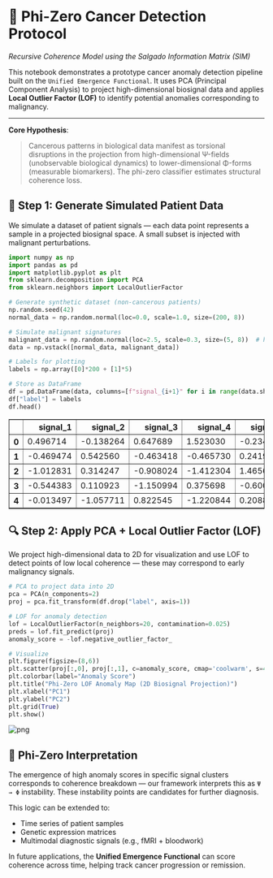 # 🧬 Phi-Zero Cancer Detection Protocol
_Recursive Coherence Model using the Salgado Information Matrix (SIM)_

This notebook demonstrates a prototype cancer anomaly detection pipeline built on the `Unified Emergence Functional`. It uses PCA (Principal Component Analysis) to project high-dimensional biosignal data and applies **Local Outlier Factor (LOF)** to identify potential anomalies corresponding to malignancy.

---

**Core Hypothesis**:
> Cancerous patterns in biological data manifest as torsional disruptions in the projection from high-dimensional Ψ-fields (unobservable biological dynamics) to lower-dimensional Φ-forms (measurable biomarkers). The phi-zero classifier estimates structural coherence loss.


## 🧪 Step 1: Generate Simulated Patient Data

We simulate a dataset of patient signals — each data point represents a sample in a projected biosignal space. A small subset is injected with malignant perturbations.



```python
import numpy as np
import pandas as pd
import matplotlib.pyplot as plt
from sklearn.decomposition import PCA
from sklearn.neighbors import LocalOutlierFactor

# Generate synthetic dataset (non-cancerous patients)
np.random.seed(42)
normal_data = np.random.normal(loc=0.0, scale=1.0, size=(200, 8))

# Simulate malignant signatures
malignant_data = np.random.normal(loc=2.5, scale=0.3, size=(5, 8))  # high coherence rupture
data = np.vstack([normal_data, malignant_data])

# Labels for plotting
labels = np.array([0]*200 + [1]*5)

# Store as DataFrame
df = pd.DataFrame(data, columns=[f"signal_{i+1}" for i in range(data.shape[1])])
df["label"] = labels
df.head()

```




<div>
<style scoped>
    .dataframe tbody tr th:only-of-type {
        vertical-align: middle;
    }

    .dataframe tbody tr th {
        vertical-align: top;
    }

    .dataframe thead th {
        text-align: right;
    }
</style>
<table border="1" class="dataframe">
  <thead>
    <tr style="text-align: right;">
      <th></th>
      <th>signal_1</th>
      <th>signal_2</th>
      <th>signal_3</th>
      <th>signal_4</th>
      <th>signal_5</th>
      <th>signal_6</th>
      <th>signal_7</th>
      <th>signal_8</th>
      <th>label</th>
    </tr>
  </thead>
  <tbody>
    <tr>
      <th>0</th>
      <td>0.496714</td>
      <td>-0.138264</td>
      <td>0.647689</td>
      <td>1.523030</td>
      <td>-0.234153</td>
      <td>-0.234137</td>
      <td>1.579213</td>
      <td>0.767435</td>
      <td>0</td>
    </tr>
    <tr>
      <th>1</th>
      <td>-0.469474</td>
      <td>0.542560</td>
      <td>-0.463418</td>
      <td>-0.465730</td>
      <td>0.241962</td>
      <td>-1.913280</td>
      <td>-1.724918</td>
      <td>-0.562288</td>
      <td>0</td>
    </tr>
    <tr>
      <th>2</th>
      <td>-1.012831</td>
      <td>0.314247</td>
      <td>-0.908024</td>
      <td>-1.412304</td>
      <td>1.465649</td>
      <td>-0.225776</td>
      <td>0.067528</td>
      <td>-1.424748</td>
      <td>0</td>
    </tr>
    <tr>
      <th>3</th>
      <td>-0.544383</td>
      <td>0.110923</td>
      <td>-1.150994</td>
      <td>0.375698</td>
      <td>-0.600639</td>
      <td>-0.291694</td>
      <td>-0.601707</td>
      <td>1.852278</td>
      <td>0</td>
    </tr>
    <tr>
      <th>4</th>
      <td>-0.013497</td>
      <td>-1.057711</td>
      <td>0.822545</td>
      <td>-1.220844</td>
      <td>0.208864</td>
      <td>-1.959670</td>
      <td>-1.328186</td>
      <td>0.196861</td>
      <td>0</td>
    </tr>
  </tbody>
</table>
</div>



## 🔍 Step 2: Apply PCA + Local Outlier Factor (LOF)

We project high-dimensional data to 2D for visualization and use LOF to detect points of low local coherence — these may correspond to early malignancy signals.



```python
# PCA to project data into 2D
pca = PCA(n_components=2)
proj = pca.fit_transform(df.drop("label", axis=1))

# LOF for anomaly detection
lof = LocalOutlierFactor(n_neighbors=20, contamination=0.025)
preds = lof.fit_predict(proj)
anomaly_score = -lof.negative_outlier_factor_

# Visualize
plt.figure(figsize=(8,6))
plt.scatter(proj[:,0], proj[:,1], c=anomaly_score, cmap='coolwarm', s=40, edgecolor='k')
plt.colorbar(label="Anomaly Score")
plt.title("Phi-Zero LOF Anomaly Map (2D Biosignal Projection)")
plt.xlabel("PC1")
plt.ylabel("PC2")
plt.grid(True)
plt.show()

```


    
![png](output_4_0.png)
    


## 🧠 Phi-Zero Interpretation

The emergence of high anomaly scores in specific signal clusters corresponds to coherence breakdown — our framework interprets this as `Ψ → Φ` instability. These instability points are candidates for further diagnosis.

This logic can be extended to:
- Time series of patient samples
- Genetic expression matrices
- Multimodal diagnostic signals (e.g., fMRI + bloodwork)

In future applications, the **Unified Emergence Functional** can score coherence across time, helping track cancer progression or remission.



```python

```

